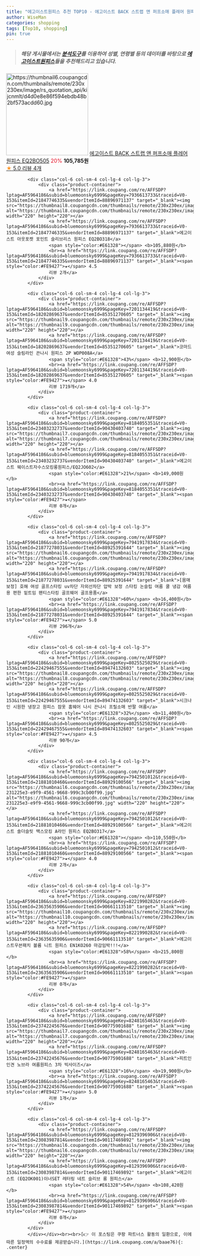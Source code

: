 ```yaml
---
title: "에고이스트원피스 추천 TOP10 - 에고이스트 BACK 스트랩 앤 퍼프소매 플레어 원피스 EQ2BO505"
author: WiseMan
categories: shopping
tags: [Top10, shopping]
pin: true
---
```


> ##### 해당 게시물에서는 [**분석도구**](https://itemscout.io/)를 이용하여 **성별**, **연령별** 등의 데이터를 바탕으로 [**에고이스트원피스**](https://link.coupang.com/a/baae76)들을 추천해드리고 있습니다.
<div class="container"><div class="row">
            <div class="col-6 col-sm-4 col-lg-4 col-lg-3">
                <div class="product-container">
                    <a href="https://link.coupang.com/re/AFFSDP?lptag=AF5964186&subid=bluemoonsky6999&pageKey=7936822360&traceid=V0-153&itemId=21848697948&vendorItemId=88896970902" target="_blank"><img src="https://thumbnail6.coupangcdn.com/thumbnails/remote/230x230ex/image/rs_quotation_api/kijcnmlt/d4d0e8e86f594ebdb48b2bf573acdd60.jpg" alt="https://thumbnail6.coupangcdn.com/thumbnails/remote/230x230ex/image/rs_quotation_api/kijcnmlt/d4d0e8e86f594ebdb48b2bf573acdd60.jpg" width="220" height="220"></a>
                    <a href="https://link.coupang.com/re/AFFSDP?lptag=AF5964186&subid=bluemoonsky6999&pageKey=7936822360&traceid=V0-153&itemId=21848697948&vendorItemId=88896970902" target="_blank">에고이스트 BACK 스트랩 앤 퍼프소매 플레어 원피스 EQ2BO505</a>
                    <span style="color:#E61328">20%</span> <b>105,785원</b>
                    <br><a href="https://link.coupang.com/re/AFFSDP?lptag=AF5964186&subid=bluemoonsky6999&pageKey=7936822360&traceid=V0-153&itemId=21848697948&vendorItemId=88896970902" target="_blank"><span style="color:#FE9427">★</span> 5.0
                    리뷰 4개</a>
                </div>
            </div>
            
            <div class="col-6 col-sm-4 col-lg-4 col-lg-3">
                <div class="product-container">
                    <a href="https://link.coupang.com/re/AFFSDP?lptag=AF5964186&subid=bluemoonsky6999&pageKey=7936613733&traceid=V0-153&itemId=21847746335&vendorItemId=88896971137" target="_blank"><img src="https://thumbnail8.coupangcdn.com/thumbnails/remote/230x230ex/image/rs_quotation_api/3dkzn58x/f777143ffaa445eca20eb595437f414d.jpg" alt="https://thumbnail8.coupangcdn.com/thumbnails/remote/230x230ex/image/rs_quotation_api/3dkzn58x/f777143ffaa445eca20eb595437f414d.jpg" width="220" height="220"></a>
                    <a href="https://link.coupang.com/re/AFFSDP?lptag=AF5964186&subid=bluemoonsky6999&pageKey=7936613733&traceid=V0-153&itemId=21847746335&vendorItemId=88896971137" target="_blank">에고이스트 아웃포켓 포인트 슬리브리스 원피스 EQ2BO318</a>
                    <span style="color:#E61328"></span> <b>105,880원</b>
                    <br><a href="https://link.coupang.com/re/AFFSDP?lptag=AF5964186&subid=bluemoonsky6999&pageKey=7936613733&traceid=V0-153&itemId=21847746335&vendorItemId=88896971137" target="_blank"><span style="color:#FE9427">★</span> 4.5
                    리뷰 2개</a>
                </div>
            </div>
            
            <div class="col-6 col-sm-4 col-lg-4 col-lg-3">
                <div class="product-container">
                    <a href="https://link.coupang.com/re/AFFSDP?lptag=AF5964186&subid=bluemoonsky6999&pageKey=7201134419&traceid=V0-153&itemId=18202869637&vendorItemId=85351270605" target="_blank"><img src="https://thumbnail9.coupangcdn.com/thumbnails/remote/230x230ex/image/vendor_inventory/7325/7d1ce6160171ff05d679393b368dbc03eed87b532227b04c7558d55e6423.jpg" alt="https://thumbnail9.coupangcdn.com/thumbnails/remote/230x230ex/image/vendor_inventory/7325/7d1ce6160171ff05d679393b368dbc03eed87b532227b04c7558d55e6423.jpg" width="220" height="220"></a>
                    <a href="https://link.coupang.com/re/AFFSDP?lptag=AF5964186&subid=bluemoonsky6999&pageKey=7201134419&traceid=V0-153&itemId=18202869637&vendorItemId=85351270605" target="_blank">코마드 여성 슬림라인 끈나시 원피스 2P WOP008A</a>
                    <span style="color:#E61328">43%</span> <b>12,900원</b>
                    <br><a href="https://link.coupang.com/re/AFFSDP?lptag=AF5964186&subid=bluemoonsky6999&pageKey=7201134419&traceid=V0-153&itemId=18202869637&vendorItemId=85351270605" target="_blank"><span style="color:#FE9427">★</span> 4.0
                    리뷰 1719개</a>
                </div>
            </div>
            
            <div class="col-6 col-sm-4 col-lg-4 col-lg-3">
                <div class="product-container">
                    <a href="https://link.coupang.com/re/AFFSDP?lptag=AF5964186&subid=bluemoonsky6999&pageKey=8184055351&traceid=V0-153&itemId=23403232737&vendorItemId=90430403740" target="_blank"><img src="https://thumbnail7.coupangcdn.com/thumbnails/remote/230x230ex/image/vendor_inventory/279b/b73f1f221de8c7574068dd9d98739eb9172028b558ba1cd8a358905e4d80.jpg" alt="https://thumbnail7.coupangcdn.com/thumbnails/remote/230x230ex/image/vendor_inventory/279b/b73f1f221de8c7574068dd9d98739eb9172028b558ba1cd8a358905e4d80.jpg" width="220" height="220"></a>
                    <a href="https://link.coupang.com/re/AFFSDP?lptag=AF5964186&subid=bluemoonsky6999&pageKey=8184055351&traceid=V0-153&itemId=23403232737&vendorItemId=90430403740" target="_blank">에고이스트 웨이스트자수스모킹롱원피스/EQ2JO602</a>
                    <span style="color:#E61328">21%</span> <b>149,000원</b>
                    <br><a href="https://link.coupang.com/re/AFFSDP?lptag=AF5964186&subid=bluemoonsky6999&pageKey=8184055351&traceid=V0-153&itemId=23403232737&vendorItemId=90430403740" target="_blank"><span style="color:#FE9427">★</span> 
                    리뷰 0개</a>
                </div>
            </div>
            
            <div class="col-6 col-sm-4 col-lg-4 col-lg-3">
                <div class="product-container">
                    <a href="https://link.coupang.com/re/AFFSDP?lptag=AF5964186&subid=bluemoonsky6999&pageKey=7941917834&traceid=V0-153&itemId=21877278031&vendorItemId=88925391644" target="_blank"><img src="https://thumbnail6.coupangcdn.com/thumbnails/remote/230x230ex/image/vendor_inventory/5534/c01e8e8a5224a44fc451abc840ad9f869b9e5c2c2733b3b56600d435b012.jpg" alt="https://thumbnail6.coupangcdn.com/thumbnails/remote/230x230ex/image/vendor_inventory/5534/c01e8e8a5224a44fc451abc840ad9f869b9e5c2c2733b3b56600d435b012.jpg" width="220" height="220"></a>
                    <a href="https://link.coupang.com/re/AFFSDP?lptag=AF5964186&subid=bluemoonsky6999&pageKey=7941917834&traceid=V0-153&itemId=21877278031&vendorItemId=88925391644" target="_blank">[몸매보정] 호해 여성 골프스타킹 uv차단 자외선차단 압박 보정 스타킹 논슬립 여름 쿨 냉감 여름용 편한 밑트임 팬티스타킹 골프웨어 골프용품</a>
                    <span style="color:#E61328">60%</span> <b>16,400원</b>
                    <br><a href="https://link.coupang.com/re/AFFSDP?lptag=AF5964186&subid=bluemoonsky6999&pageKey=7941917834&traceid=V0-153&itemId=21877278031&vendorItemId=88925391644" target="_blank"><span style="color:#FE9427">★</span> 5.0
                    리뷰 296개</a>
                </div>
            </div>
            
            <div class="col-6 col-sm-4 col-lg-4 col-lg-3">
                <div class="product-container">
                    <a href="https://link.coupang.com/re/AFFSDP?lptag=AF5964186&subid=bluemoonsky6999&pageKey=8025525029&traceid=V0-153&itemId=22429467555&vendorItemId=89474132603" target="_blank"><img src="https://thumbnail8.coupangcdn.com/thumbnails/remote/230x230ex/image/vendor_inventory/ce17/22c357b52bd9ca0b43b9bc55ed9994bce81f923a4b19ca36e93a762e281a.jpg" alt="https://thumbnail8.coupangcdn.com/thumbnails/remote/230x230ex/image/vendor_inventory/ce17/22c357b52bd9ca0b43b9bc55ed9994bce81f923a4b19ca36e93a762e281a.jpg" width="220" height="220"></a>
                    <a href="https://link.coupang.com/re/AFFSDP?lptag=AF5964186&subid=bluemoonsky6999&pageKey=8025525029&traceid=V0-153&itemId=22429467555&vendorItemId=89474132603" target="_blank">시크나인 시원한 냉장고 원피스 잠옷 홈웨어 나시 끈나시 프릴소매 반팔 여름</a>
                    <span style="color:#E61328">32%</span> <b>11,400원</b>
                    <br><a href="https://link.coupang.com/re/AFFSDP?lptag=AF5964186&subid=bluemoonsky6999&pageKey=8025525029&traceid=V0-153&itemId=22429467555&vendorItemId=89474132603" target="_blank"><span style="color:#FE9427">★</span> 4.5
                    리뷰 90개</a>
                </div>
            </div>
            
            <div class="col-6 col-sm-4 col-lg-4 col-lg-3">
                <div class="product-container">
                    <a href="https://link.coupang.com/re/AFFSDP?lptag=AF5964186&subid=bluemoonsky6999&pageKey=7942501012&traceid=V0-153&itemId=21881010460&vendorItemId=88929100566" target="_blank"><img src="https://thumbnail6.coupangcdn.com/thumbnails/remote/230x230ex/image/retail/images/1421728868494333-231225e3-e9f9-4561-9668-999c3cb00f99.jpg" alt="https://thumbnail6.coupangcdn.com/thumbnails/remote/230x230ex/image/retail/images/1421728868494333-231225e3-e9f9-4561-9668-999c3cb00f99.jpg" width="220" height="220"></a>
                    <a href="https://link.coupang.com/re/AFFSDP?lptag=AF5964186&subid=bluemoonsky6999&pageKey=7942501012&traceid=V0-153&itemId=21881010460&vendorItemId=88929100566" target="_blank">에고이스트 숄더슬릿 백스모킹 A라인 원피스 EQ2BO317</a>
                    <span style="color:#E61328"></span> <b>110,550원</b>
                    <br><a href="https://link.coupang.com/re/AFFSDP?lptag=AF5964186&subid=bluemoonsky6999&pageKey=7942501012&traceid=V0-153&itemId=21881010460&vendorItemId=88929100566" target="_blank"><span style="color:#FE9427">★</span> 4.0
                    리뷰 2개</a>
                </div>
            </div>
            
            <div class="col-6 col-sm-4 col-lg-4 col-lg-3">
                <div class="product-container">
                    <a href="https://link.coupang.com/re/AFFSDP?lptag=AF5964186&subid=bluemoonsky6999&pageKey=8221990282&traceid=V0-153&itemId=23635635906&vendorItemId=90661113510" target="_blank"><img src="https://thumbnail10.coupangcdn.com/thumbnails/remote/230x230ex/image/vendor_inventory/7159/6d181bc56f6ccca94f0d960cccbb2ffcff2ad22bd7178144a422a08aa408.jpg" alt="https://thumbnail10.coupangcdn.com/thumbnails/remote/230x230ex/image/vendor_inventory/7159/6d181bc56f6ccca94f0d960cccbb2ffcff2ad22bd7178144a422a08aa408.jpg" width="220" height="220"></a>
                    <a href="https://link.coupang.com/re/AFFSDP?lptag=AF5964186&subid=bluemoonsky6999&pageKey=8221990282&traceid=V0-153&itemId=23635635906&vendorItemId=90661113510" target="_blank">에고이스트우븐패치 볼륨 니트 원피스 EN1KO260 마감임박!!!</a>
                    <span style="color:#E61328">58%</span> <b>215,800원</b>
                    <br><a href="https://link.coupang.com/re/AFFSDP?lptag=AF5964186&subid=bluemoonsky6999&pageKey=8221990282&traceid=V0-153&itemId=23635635906&vendorItemId=90661113510" target="_blank"><span style="color:#FE9427">★</span> 
                    리뷰 0개</a>
                </div>
            </div>
            
            <div class="col-6 col-sm-4 col-lg-4 col-lg-3">
                <div class="product-container">
                    <a href="https://link.coupang.com/re/AFFSDP?lptag=AF5964186&subid=bluemoonsky6999&pageKey=8248165463&traceid=V0-153&itemId=23742245676&vendorItemId=90775901688" target="_blank"><img src="https://thumbnail7.coupangcdn.com/thumbnails/remote/230x230ex/image/vendor_inventory/cfef/2c5a0c7822ada42f9dd386c5861bc78db2237fb3b069795acc3c5efefc8e.jpg" alt="https://thumbnail7.coupangcdn.com/thumbnails/remote/230x230ex/image/vendor_inventory/cfef/2c5a0c7822ada42f9dd386c5861bc78db2237fb3b069795acc3c5efefc8e.jpg" width="220" height="220"></a>
                    <a href="https://link.coupang.com/re/AFFSDP?lptag=AF5964186&subid=bluemoonsky6999&pageKey=8248165463&traceid=V0-153&itemId=23742245676&vendorItemId=90775901688" target="_blank">피트인 인견 노브라 여름원피스 3차 빅사이즈</a>
                    <span style="color:#E61328">16%</span> <b>19,900원</b>
                    <br><a href="https://link.coupang.com/re/AFFSDP?lptag=AF5964186&subid=bluemoonsky6999&pageKey=8248165463&traceid=V0-153&itemId=23742245676&vendorItemId=90775901688" target="_blank"><span style="color:#FE9427">★</span> 5.0
                    리뷰 1개</a>
                </div>
            </div>
            
            <div class="col-6 col-sm-4 col-lg-4 col-lg-3">
                <div class="product-container">
                    <a href="https://link.coupang.com/re/AFFSDP?lptag=AF5964186&subid=bluemoonsky6999&pageKey=8129396906&traceid=V0-153&itemId=23083987814&vendorItemId=90117469892" target="_blank"><img src="https://thumbnail6.coupangcdn.com/thumbnails/remote/230x230ex/image/vendor_inventory/fee0/4bbbe653692b12ebb663093fec7181048d8e2cb470ab3f8200703a4df04b.jpg" alt="https://thumbnail6.coupangcdn.com/thumbnails/remote/230x230ex/image/vendor_inventory/fee0/4bbbe653692b12ebb663093fec7181048d8e2cb470ab3f8200703a4df04b.jpg" width="220" height="220"></a>
                    <a href="https://link.coupang.com/re/AFFSDP?lptag=AF5964186&subid=bluemoonsky6999&pageKey=8129396906&traceid=V0-153&itemId=23083987814&vendorItemId=90117469892" target="_blank">에고이스트 (EQ2OK001)이너SET 레터링 네트 슬리브 롱 원피스</a>
                    <span style="color:#E61328">54%</span> <b>108,420원</b>
                    <br><a href="https://link.coupang.com/re/AFFSDP?lptag=AF5964186&subid=bluemoonsky6999&pageKey=8129396906&traceid=V0-153&itemId=23083987814&vendorItemId=90117469892" target="_blank"><span style="color:#FE9427">★</span> 
                    리뷰 0개</a>
                </div>
            </div>
            </div></div><br><br>[👉 이 포스팅은 쿠팡 파트너스 활동의 일환으로, 이에 따른 일정액의 수수료를 제공받습니다.](https://link.coupang.com/a/baae76){: .center}